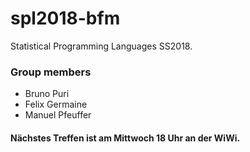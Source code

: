 # spl2018-bfm
Statistical Programming Languages SS2018.

### Group members
* Bruno Puri
* Felix Germaine 
* Manuel Pfeuffer

#### Nächstes Treffen ist am Mittwoch 18 Uhr an der WiWi.
